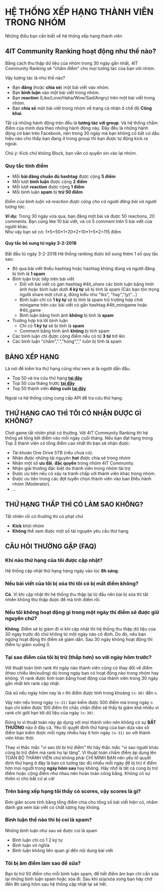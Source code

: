 # HỆ THỐNG XẾP HẠNG THÀNH VIÊN TRONG NHÓM

Những điều bạn cần biết về hệ thống xếp hạng thành viên

## 4IT Community Ranking hoạt động như thế nào?

Bằng cách thu thập dữ liệu của nhóm trong 30 ngày gần nhất, 4IT Community Ranking sẽ "chấm điểm" cho mọi tương tác của bạn với nhóm.

Vậy tương tác là như thế nào?

- Bạn **đăng** (hoặc **chia sẻ**) một bài viết vào nhóm.
- Bạn **bình luận** vào một bài viết trong nhóm.
- Bạn **reaction** (Like/Love/Haha/Wow/Sad/Angry) trên một bài viết trong nhóm.
- Bạn **chia sẻ** một bài viết trong nhóm về trang cá nhân ở chế độ **Công khai**.

Tất cả những hành động trên đều là **tương tác với group**. Và hệ thống chấm điểm của mình dựa theo những hành động này. 
Đây đều là những hành động cơ bản trên Facebook, nên trong 30 ngày mà bạn không có bất cứ dấu hiệu nào cho thấy bạn đang ở trong group thì bạn được tự động kick ra ngoài.

Chú ý: Kick chứ không Block, bạn vẫn có quyền xin vào lại nhóm.

### <a name="rule"></a>Quy tắc tính điểm
- Mỗi **bài đăng chuẩn đủ hashtag** được cộng **5 điểm**
- Mỗi lượt **bình luận** được cộng **2 điểm**
- Mỗi lượt **reaction** được cộng **1 điểm** 
- Mỗi bình luận **spam** bị **trừ 50 điểm**

*Điểm của bình luận và reaction được cộng cho cả người đăng bài và người tương tác.*

***Ví dụ:*** Trong 30 ngày vừa qua, bạn đăng một bài và được 50 reactions, 20 comments. Bạn cũng like 10 bài viết, và có 5 comment trên 5 bài viết của người khác.
<br> Như vậy bạn sẽ có: 1\*5+50\*1+20\*2+10\*1+5\*2=115 điểm

#### Quy tắc bổ sung từ ngày 3-2-2018
Bắt đầu từ ngày 3-2-2018 Hệ thống ranking được bổ sung thêm 1 số quy tắc sau:
- Bỏ qua bài viết thiếu hashtag hoặc hashtag không đúng và người đăng bị tính là **1 spam**
- Bình luận trực tiếp trên bài viết    
    - Đối với bài viết có gán hashtag *#4it_share* các bình luận bằng hình ảnh hoặc bình luận dưới **4 ký tự** sẽ bị tính là spam (Các bạn tôn trọng người share một chút ạ, đừng kiểu như "tks", "hay","(y)"...) 
    - Bình luận chỉ có **1 ký tự** sẽ bị tính là spam trừ trường hợp chơi minigame trên các bài viết có gắn hashtag #4it_minigame hoặc #4it_game
    - Bình luận bằng hình ảnh **không** bị tính là **spam** 
- Trường hợp trả lời bình luận 
    - Chỉ có **1 ký tự** sẽ bị tính là **spam** 
    - Comment bằng hình ảnh **không** bị tính spam 
- Các bình luận chỉ được cộng điểm nếu có từ **3 từ** trở lên
- Các bình luận "chấm",".","hóng","," luôn bị tính là spam



## BẢNG XẾP HẠNG
Là nơi để kiểm tra thứ hạng cũng như xem ai là người dẫn đầu.
- Top 50 và tra cứu thứ hạng **[tại đây](ranking.html)**
- Top 50 của tháng trước **[tại đây](ranking.html?m=-1)**
- Top 50 thành viên **đứng cuối** **[tại đây](ranking.html?action=bad)**

Ngoài ra hệ thống cũng cung cấp API để tra cứu thứ hạng.


## THỨ HẠNG CAO THÌ TÔI CÓ NHẬN ĐƯỢC GÌ KHÔNG?

Chơi game tất nhiên phải có thưởng. Với 4IT Community Ranking thì hệ thống sẽ tổng kết điểm vào mỗi ngày cuối tháng. Nếu bạn đạt hạng trong Top 3 thành viên có tổng điểm cao nhất thì bạn sẽ nhận được:

- Tài khoản One Drive 5TB (nếu chưa có).
- Nhận được những tài nguyên **hot** được chia sẻ trong nhóm
- Nhận một số **ưu đãi**, **đặc quyền** trong nhóm 4IT Community.
- Nhận giải thưởng đặc biệt do thành viên trong nhóm tài trợ.
- Được ưu tiên nếu có xảy ra tranh chấp với thành viên khác trong nhóm.
- Được ưu tiên trong các đợt tuyển chọn thành viên vào ban Điều hành nhóm (Moderator).
- ...

## THỨ HẠNG THẤP THÌ CÓ LÀM SAO KHÔNG?
Tất nhiên rồi có thưởng thì có phạt chứ
- **Kick** khỏi nhóm
- **Không** thể xem được một số tài nguyên yêu cầu thứ hạng 

## CÂU HỎI THƯỜNG GẶP (FAQ)

### Khi nào thứ hạng của tôi được cập nhật?
Hệ thống cập nhật thứ hạng hàng ngày vào lúc **8h sáng**.

### Nếu bài viết của tôi bị xóa thì tôi có bị mất điểm không?

**Có**. Vì khi cập nhật thì hệ thống thu thập lại từ đầu nên bài bị xóa thì tất nhiên không thu thập được để mà tính điểm rồi.

### Nếu tôi không hoạt động gì trong một ngày thì điểm sẽ được giữ nguyên chứ?

**Không**. Điểm sẽ bị giảm đi vì khi cập nhật thì hệ thống thu thập dữ liệu của 30 ngày trước đó chứ không từ một ngày nào cố định. Do đó, nếu bạn ngừng hoạt động thì điểm sẽ giảm dần. Sau 30 ngày không hoạt động thì điểm tự giảm xuống 0.


### Tại sao điểm của tôi bị trừ (thấp hơn) so với ngày hôm trước?

Với thuật toán tính rank thì ngày nào thành viên cũng có thay đổi về điểm (theo chiều lên/xuống) dù trong ngày bạn có hoạt động nào trong nhóm hay không. Vì rank được tính toán bằng hoạt động của thành viên trong 30 ngày gần nhất khi rank cập nhật.

Giả sử nếu ngày hôm nay là `n` thì điểm được tính trong khoảng `(n-30)` đến `n`.

Vậy nên nếu trong ngày `(n-31)` bạn kiếm được 500 điểm mà trong ngày `n` bạn chỉ kiếm được 100 điểm thì chắc chắn điểm sẽ thấy bị giảm khá nhiều vì rank chỉ giới hạn tới dữ liệu của ngày `(n-30)`.

Đừng lo vì thuật toán này áp dụng với mọi thành viên nên không có sự **BẤT THƯỜNG** nào ở đây cả. Yếu tố quyết định thứ hạng của bạn dựa vào số điểm bạn kiếm được mỗi ngày nhiều hay ít hơn ngày `(n-31)` so với thành viên khác thôi.

Thay vì thắc mắc "vì sao tôi bị trừ điểm" thì hãy thắc mắc "vì sao người khác cũng bị trừ điểm mà rank họ lại tăng". Vì thuật toán chấm điểm áp dụng lên TOÀN BỘ THÀNH VIÊN chứ không phải CHỈ MÌNH BẠN nên yếu tố quyết định thứ hạng ở đây là bạn có tương tác đủ nhiều mỗi ngày để bị trừ ít điểm hơn mọi người trong **ngày hôm sau** hay không. Hãy nhớ là tất cả cùng bị trừ điểm hoặc cộng điểm như nhau nên hoàn toàn công bằng. Không có sự thiên vị cho bất cứ ai cả!

### Trên bảng xếp hạng tôi thấy có scores, vậy scores là gì?

Đơn giản score tính bằng tổng điểm chia cho tổng số bài viết hiện có, nhằm đánh giá xem bài viết có chất lượng hay không.

### Bình luận thế nào thì bị coi là spam?
Những bình luận như sau sẽ được coi là spam
 - Bình luận chỉ có 1 2 ký tự
 - Bình luận vô nghĩa
 - Bình luận không liên quan gì đến nội dung bài viết
 
### Tôi bị âm điểm làm sao để sửa?
 
 Bạn bị trừ 50 điểm cho mỗi bình luận spam, để hết điểm âm bạn chỉ cần sửa lại những bình luận spam hoặc xóa đi.
 Sau khi sửa/xóa xong bạn hãy chờ đến 8h sáng hôm sau hệ thống cập nhật lại sẽ hết.
 
